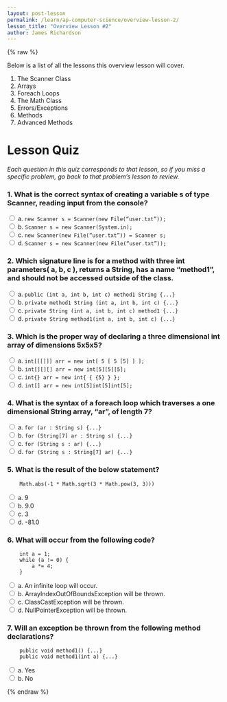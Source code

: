 ```yaml
---
layout: post-lesson
permalink: /learn/ap-computer-science/overview-lesson-2/
lesson_title: "Overview Lesson #2"
author: James Richardson
---
```


<script src="/questions.js"></script>

{% raw %}

Below is a list of all the lessons this overview lesson will cover. 

1. The Scanner Class
2. Arrays
3. Foreach Loops
4. The Math Class
5. Errors/Exceptions
6. Methods
7. Advanced Methods


<h1>Lesson Quiz</h1>

_Each question in this quiz corresponds to that lesson, so if you miss a specific problem, go back to that problem’s lesson to review._


<h3>1. What is the correct syntax of creating a variable s of type Scanner, reading input from the console?</h3>

<form>
    <div>
        <input type="radio" value="a" name="cc" onchange="check(this, 'b')">
        a. <code>new Scanner s = Scanner(new File(“user.txt”));</code>
    </div>
    <div>
        <input type="radio" value="b" name="cc" onchange="check(this, 'b')">
        b. <code>Scanner s = new Scanner(System.in);</code>
    </div>
    <div>
        <input type="radio" value="c" name="cc" onchange="check(this, 'b')">
        c. <code>new Scanner(new File(“user.txt”)) = Scanner s;</code>
    </div>
    <div>
        <input type="radio" value="d" name="cc" onchange="check(this, 'b')">
        d. <code>Scanner s = new Scanner(new File(“user.txt”));</code>
    </div>
</form>


<h3>2. Which signature line is for a method with three int parameters( a, b, c ), returns a String, has a name “method1”, and should not be accessed outside of the class.</h3>

<form>
    <div>
        <input type="radio" value="a" name="cc" onchange="check(this, 'd')">
        a. <code>public (int a, int b, int c) method1 String {...}</code>
    </div>
    <div>
        <input type="radio" value="b" name="cc" onchange="check(this, 'd')">
        b. <code>private method1 String (int a, int b, int c) {...}</code>
    </div>
    <div>
        <input type="radio" value="c" name="cc" onchange="check(this, 'd')">
        c. <code>private String (int a, int b, int c) method1 {...}</code>
    </div>
    <div>
        <input type="radio" value="d" name="cc" onchange="check(this, 'd')">
        d. <code>private String method1(int a, int b, int c) {...}</code>
    </div>
</form>

<h3>3. Which is the proper way of declaring a three dimensional int array of dimensions 5x5x5?</h3>

<form>
    <div>
        <input type="radio" value="a" name="cc" onchange="check(this, 'b')">
        a. <code>int[[[]]] arr = new int[ 5 [ 5 [5] ] ];</code>
    </div>
    <div>
        <input type="radio" value="b" name="cc" onchange="check(this, 'b')">
        b. <code>int[][][] arr = new int[5][5][5];</code>
    </div>
    <div>
        <input type="radio" value="c" name="cc" onchange="check(this, 'b')">
        c. <code>int{} arr = new int{ { {5} } };</code>
    </div>
    <div>
        <input type="radio" value="d" name="cc" onchange="check(this, 'b')">
        d. <code>int[] arr = new int[5]int[5]int[5];</code>
    </div>
</form>

<h3>4. What is the syntax of a foreach loop which traverses a one dimensional String array, “ar”, of length 7?</h3>

<form>
    <div>
        <input type="radio" value="a" name="cc" onchange="check(this, 'c')">
        a. <code>for (ar : String s) {...}</code>
    </div>
    <div>
        <input type="radio" value="b" name="cc" onchange="check(this, 'c')">
        b. <code>for (String[7] ar : String s) {...}</code>
    </div>
    <div>
        <input type="radio" value="c" name="cc" onchange="check(this, 'c')">
        c. <code>for (String s : ar) {...}</code>
    </div>
    <div>
        <input type="radio" value="d" name="cc" onchange="check(this, 'c')">
        d. <code>for (String s : String[7] ar) {...}</code>
    </div>
</form>

<h3>5. What is the result of the below statement?</h3>

        Math.abs(-1 * Math.sqrt(3 * Math.pow(3, 3)))

<form>
    <div>
        <input type="radio" value="a" name="cc" onchange="check(this, 'b')">
        a. 9
    </div>
    <div>
        <input type="radio" value="b" name="cc" onchange="check(this, 'b')">
        b. 9.0
    </div>
    <div>
        <input type="radio" value="c" name="cc" onchange="check(this, 'b')">
        c. 3
    </div>
    <div>
        <input type="radio" value="d" name="cc" onchange="check(this, 'b')">
        d. -81.0
    </div>
</form>

<h3>6. What will occur from the following code?</h3>

        int a = 1;
        while (a != 0) {
            a *= 4;
        }


<form>
    <div>
        <input type="radio" value="a" name="cc" onchange="check(this, 'a')">
        a. An infinite loop will occur. 
    </div>
    <div>
        <input type="radio" value="b" name="cc" onchange="check(this, 'a')">
        b. ArrayIndexOutOfBoundsException will be thrown.
    </div>
    <div>
        <input type="radio" value="c" name="cc" onchange="check(this, 'a')">
        c. ClassCastException will be thrown.
    </div>
    <div>
        <input type="radio" value="d" name="cc" onchange="check(this, 'a')">
        d. NullPointerException will be thrown. 
    </div>
</form>

<h3>7. Will an exception be thrown from the following method declarations?</h3>

        public void method1() {...}
        public void method1(int a) {...}

<form>
    <div>
        <input type="radio" value="a" name="cc" onchange="check(this, 'b')">
        a. Yes
    </div>
    <div>
        <input type="radio" value="b" name="cc" onchange="check(this, 'b')">
        b. No
    </div>
</form>

{% endraw %}

